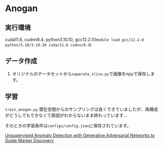 # Anogan

## 実行環境
cuda11.6, cudnn8.4, python3.10.10, gcc12.2.0(`module load gcc/12.2.0 python/3.10/3.10.10 cuda/11.6 cudnn/8.4`)


## データ作成
1. オリジナルのデータセットから```separate_slice.py```で画像をnpyで保存します。


## 学習
```train_anogan.py``` 
潜在空間からのサンプリングは良くできていましたが、再構成がどうしてもできなくて原因がわからないまま終わっています...



そのときの学習条件は```configs/config.json```に保存されています。




[Unsupervised Anomaly Detection with Generative Adversarial Networks to Guide Marker Discovery](https://arxiv.org/abs/1703.05921)
